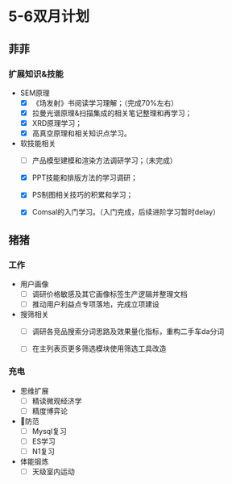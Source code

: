 # 5-6双月计划

## 菲菲

### 扩展知识&技能

- SEM原理
	- [x] 《场发射》书阅读学习理解；（完成70%左右）
	- [x] 拉曼光谱原理&扫描集成的相关笔记整理和再学习；
	- [x] XRD原理学习；
	- [x] 高真空原理和相关知识点学习。
- 软技能相关
	- [ ] 产品模型建模和渲染方法调研学习；（未完成）
	- [x] PPT技能和排版方法的学习调研；
	- [x] PS制图相关技巧的积累和学习；
	- [x] Comsal的入门学习。（入门完成，后续进阶学习暂时delay）


## 猪猪

### 工作

- 用户画像
	- [ ] 调研价格敏感及其它画像标签生产逻辑并整理文档
	- [ ] 推动用户利益点专项落地，完成立项建设

- 搜筛相关
	- [ ] 调研各竞品搜索分词思路及效果量化指标，重构二手车da分词
	- [ ] 在主列表页更多筛选模块使用筛选工具改造


### 充电

- 思维扩展
	- [ ] 精读微观经济学
	- [ ] 精度博弈论

- 🦑防范
    - [ ] Mysql复习
    - [ ] ES学习
    - [ ] N1复习

- 体能锻炼
    - [ ] 天级室内运动
